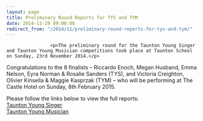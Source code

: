 ```yaml
---
layout: page
title: Preliminary Round Reports for TYS and TYM
date: 2014-11-29 09:00:00
redirect_from: "/2014/11/preliminary-round-reports-for-tys-and-tym/"
---
```

<section>

                    
                    <p>The preliminary round for the Taunton Young Singer and Taunton Young Musician competitions took place at Taunton School on Sunday, 23rd November 2014.</p>
<p>Congratulations to the 8 finalists &#8211; Riccardo Enoch, Megan Husband, Emma Nelson, Eyra Norman &#038; Rosalie Sanders (TYS), and Victoria Creighton, Olivier Kinsella &#038; Maggie Kasprzak (TYM) &#8211; who will be performing at The Castle Hotel on Sunday, 8th February 2015.</p>
<p>Please follow the links below to view the full reports:<br />
<a href="/events/music-festival/taunton-young-singer/" title="Taunton Young Singer">Taunton Young Singer</a><br />
<a href="/events/music-festival/taunton-young-musician/" title="Taunton Young Musician">Taunton Young Musician</a></p>

                
</section>
